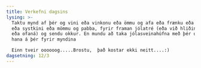 ```yaml
---
title: Verkefni dagsins
lysing: >-
  Taktu mynd af þér og vini eða vinkonu eða ömmu og afa eða frænku eða frænda
  eða systkini eða mömmu og pabba, fyrir framan jólatré (eða við hliðina á jáhh
  eða ofaná) og sendu okkur. En mundu að taka jólasveinahúfna með þér og hafa
  hana á þér fyrir myndina 

  Einn tveir oooooog.....Brostu,  það kostar ekki neitt....:)
dagsetning: 12/3
---
```


